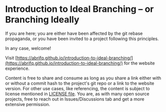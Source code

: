 # Introduction to Ideal Branching &ndash; or Branching Ideally

If you are here; you are either have been affected by the git rebase propaganda, or you have been invited to a project following this principles.

In any case, welcome!

Visit [https://abrifq.github.io/introduction-to-ideal-branching/](https://abrifq.github.io/introduction-to-ideal-branching/) for the website experience.

Content is free to share and consume as long as you share a link either with or without a commit hash to the project's git repo or a link to the website version. For other use cases, like referencing, the content is subject to license mentioned in [LICENSE file](./LICENSE). You are, as with many open source projects, free to reach out in Issues/Discussions tab and get a more extensive permission.
